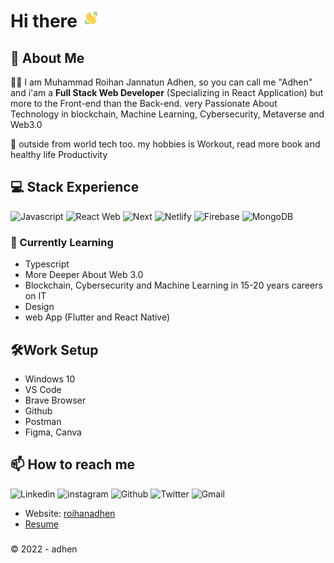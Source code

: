 # Hi there <img src="https://raw.githubusercontent.com/AdhenxYz/AdhenxYz/main/wave.gif" alt="waves" style="width:30px; height:30px" />

## 🚀 About Me

👨‍💻 I am Muhammad Roihan Jannatun Adhen, so you can call me "Adhen" and i'am a **Full Stack Web Developer** (Specializing in React Application) but more to the Front-end than the Back-end. very Passionate About Technology in blockchain, Machine Learning, Cybersecurity, Metaverse and Web3.0

📍 outside from world tech too. my hobbies is Workout, read more book and healthy life Productivity

## 💻 Stack Experience
![Javascript](https://img.shields.io/badge/JavaScript-yellow?style=for-the-badge&logo=javascript)
![React Web](https://img.shields.io/badge/React-blue?style=for-the-badge&logo=react)
![Next](https://img.shields.io/badge/NextJS-black?style=for-the-badge&logo=nextdotjs)
![Netlify](https://img.shields.io/badge/Netlify-green?style=for-the-badge&logo=netlify)
![Firebase](https://img.shields.io/badge/Firebase-yellow?style=for-the-badge&logo=firebase)
![MongoDB](https://img.shields.io/badge/MongoDB-success?style=for-the-badge&logo=mongodb)


### 📌 Currently Learning
- Typescript
- More Deeper About Web 3.0
- Blockchain, Cybersecurity and Machine Learning in 15-20 years careers on IT
- Design 
- web App (Flutter and React Native)

## 🛠️Work Setup 
* Windows 10
* VS Code
* Brave Browser
* Github 
* Postman
* Figma, Canva 

## 📫 How to reach me
![Linkedin](https://img.shields.io/badge/LinkedIn-informational?link=https://www.linkedin.com/in/roihanadhen/&style=for-the-badge&logo=linkedin)
![instagram](https://img.shields.io/badge/Instagram-purple?link=https://www.instagram.com/roihanadhen/&style=for-the-badge&logo=instagram)
![Github](https://img.shields.io/badge/Github-black?link=https://www.github.com/AdhenxYz/&style=for-the-badge&logo=github)
![Twitter](https://img.shields.io/badge/Twitter-informational?link=https://twitter.com/MRoihanJ_Adhen&style=for-the-badge&logo=twitter)
![Gmail](https://img.shields.io/badge/Gmail-orange?link=mailto:mroihanadhen@gmail.com&style=for-the-badge&logo=gmail)
- Website: [roihanadhen](https://roihanadhen.xyz)
- [Resume](https://drive.google.com/drive/folders/1xUtRko0hoT7J3fXV8TZX73mU_0mdJkEi?usp=sharing)

###
©️ 2022 - adhen
